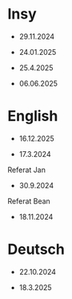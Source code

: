 # Insy 

- 29.11.2024

- 24.01.2025

- 25.4.2025

- 06.06.2025

# English

- 16.12.2025

- 17.3.2024

Referat Jan

- 30.9.2024
  
Referat Bean

- 18.11.2024

# Deutsch

- 22.10.2024

- 18.3.2025